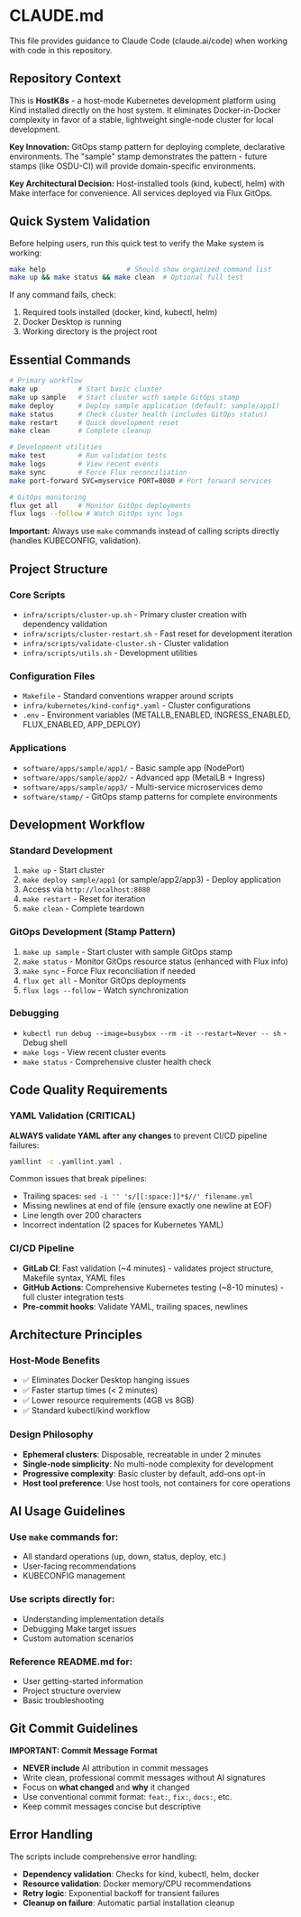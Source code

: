# CLAUDE.md

This file provides guidance to Claude Code (claude.ai/code) when working with code in this repository.

## Repository Context

This is **HostK8s** - a host-mode Kubernetes development platform using Kind installed directly on the host system. It eliminates Docker-in-Docker complexity in favor of a stable, lightweight single-node cluster for local development.

**Key Innovation:** GitOps stamp pattern for deploying complete, declarative environments. The "sample" stamp demonstrates the pattern - future stamps (like OSDU-CI) will provide domain-specific environments.

**Key Architectural Decision:** Host-installed tools (kind, kubectl, helm) with Make interface for convenience. All services deployed via Flux GitOps.

## Quick System Validation

Before helping users, run this quick test to verify the Make system is working:

```bash
make help                    # Should show organized command list
make up && make status && make clean  # Optional full test
```

If any command fails, check:
1. Required tools installed (docker, kind, kubectl, helm)
2. Docker Desktop is running
3. Working directory is the project root

## Essential Commands

```bash
# Primary workflow
make up          # Start basic cluster
make up sample   # Start cluster with sample GitOps stamp
make deploy      # Deploy sample application (default: sample/app1)
make status      # Check cluster health (includes GitOps status)
make restart     # Quick development reset
make clean       # Complete cleanup

# Development utilities
make test        # Run validation tests
make logs        # View recent events
make sync        # Force Flux reconciliation
make port-forward SVC=myservice PORT=8080 # Port forward services

# GitOps monitoring
flux get all     # Monitor GitOps deployments
flux logs --follow # Watch GitOps sync logs
```

**Important:** Always use `make` commands instead of calling scripts directly (handles KUBECONFIG, validation).

## Project Structure

### Core Scripts
- `infra/scripts/cluster-up.sh` - Primary cluster creation with dependency validation
- `infra/scripts/cluster-restart.sh` - Fast reset for development iteration
- `infra/scripts/validate-cluster.sh` - Cluster validation
- `infra/scripts/utils.sh` - Development utilities

### Configuration Files
- `Makefile` - Standard conventions wrapper around scripts
- `infra/kubernetes/kind-config*.yaml` - Cluster configurations
- `.env` - Environment variables (METALLB_ENABLED, INGRESS_ENABLED, FLUX_ENABLED, APP_DEPLOY)

### Applications
- `software/apps/sample/app1/` - Basic sample app (NodePort)
- `software/apps/sample/app2/` - Advanced app (MetalLB + Ingress)  
- `software/apps/sample/app3/` - Multi-service microservices demo
- `software/stamp/` - GitOps stamp patterns for complete environments

## Development Workflow

### Standard Development
1. `make up` - Start cluster
2. `make deploy sample/app1` (or sample/app2/app3) - Deploy application
3. Access via `http://localhost:8080`
4. `make restart` - Reset for iteration
5. `make clean` - Complete teardown

### GitOps Development (Stamp Pattern)
1. `make up sample` - Start cluster with sample GitOps stamp
2. `make status` - Monitor GitOps resource status (enhanced with Flux info)
3. `make sync` - Force Flux reconciliation if needed
4. `flux get all` - Monitor GitOps deployments
5. `flux logs --follow` - Watch synchronization

### Debugging
- `kubectl run debug --image=busybox --rm -it --restart=Never -- sh` - Debug shell
- `make logs` - View recent cluster events
- `make status` - Comprehensive cluster health check

## Code Quality Requirements

### YAML Validation (CRITICAL)
**ALWAYS validate YAML after any changes** to prevent CI/CD pipeline failures:

```bash
yamllint -c .yamllint.yaml .
```

Common issues that break pipelines:
- Trailing spaces: `sed -i '' 's/[[:space:]]*$//' filename.yml`
- Missing newlines at end of file (ensure exactly one newline at EOF)
- Line length over 200 characters
- Incorrect indentation (2 spaces for Kubernetes YAML)

### CI/CD Pipeline
- **GitLab CI**: Fast validation (~4 minutes) - validates project structure, Makefile syntax, YAML files
- **GitHub Actions**: Comprehensive Kubernetes testing (~8-10 minutes) - full cluster integration tests
- **Pre-commit hooks**: Validate YAML, trailing spaces, newlines

## Architecture Principles

### Host-Mode Benefits
- ✅ Eliminates Docker Desktop hanging issues
- ✅ Faster startup times (< 2 minutes)
- ✅ Lower resource requirements (4GB vs 8GB)
- ✅ Standard kubectl/kind workflow

### Design Philosophy
- **Ephemeral clusters**: Disposable, recreatable in under 2 minutes
- **Single-node simplicity**: No multi-node complexity for development
- **Progressive complexity**: Basic cluster by default, add-ons opt-in
- **Host tool preference**: Use host tools, not containers for core operations

## AI Usage Guidelines

### Use `make` commands for:
- All standard operations (up, down, status, deploy, etc.)
- User-facing recommendations
- KUBECONFIG management

### Use scripts directly for:
- Understanding implementation details
- Debugging Make target issues
- Custom automation scenarios

### Reference README.md for:
- User getting-started information
- Project structure overview
- Basic troubleshooting

## Git Commit Guidelines

**IMPORTANT: Commit Message Format**
- **NEVER include** AI attribution in commit messages
- Write clean, professional commit messages without AI signatures
- Focus on **what changed** and **why** it changed
- Use conventional commit format: `feat:`, `fix:`, `docs:`, etc.
- Keep commit messages concise but descriptive

## Error Handling

The scripts include comprehensive error handling:
- **Dependency validation**: Checks for kind, kubectl, helm, docker
- **Resource validation**: Docker memory/CPU recommendations
- **Retry logic**: Exponential backoff for transient failures
- **Cleanup on failure**: Automatic partial installation cleanup
